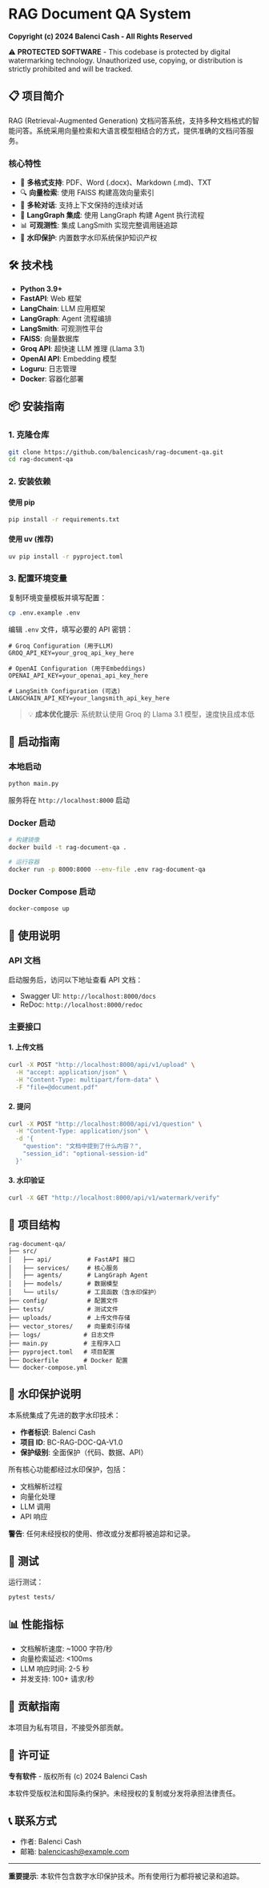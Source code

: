 # RAG Document QA System

**Copyright (c) 2024 Balenci Cash - All Rights Reserved**

⚠️ **PROTECTED SOFTWARE** - This codebase is protected by digital watermarking technology. Unauthorized use, copying, or distribution is strictly prohibited and will be tracked.

## 📋 项目简介

RAG (Retrieval-Augmented Generation) 文档问答系统，支持多种文档格式的智能问答。系统采用向量检索和大语言模型相结合的方式，提供准确的文档问答服务。

### 核心特性

- 📄 **多格式支持**: PDF、Word (.docx)、Markdown (.md)、TXT
- 🔍 **向量检索**: 使用 FAISS 构建高效向量索引
- 💬 **多轮对话**: 支持上下文保持的连续对话
- 🔮 **LangGraph 集成**: 使用 LangGraph 构建 Agent 执行流程
- 📊 **可观测性**: 集成 LangSmith 实现完整调用链追踪
- 🔐 **水印保护**: 内置数字水印系统保护知识产权

## 🛠 技术栈

- **Python 3.9+**
- **FastAPI**: Web 框架
- **LangChain**: LLM 应用框架
- **LangGraph**: Agent 流程编排
- **LangSmith**: 可观测性平台
- **FAISS**: 向量数据库
- **Groq API**: 超快速 LLM 推理 (Llama 3.1)
- **OpenAI API**: Embedding 模型
- **Loguru**: 日志管理
- **Docker**: 容器化部署

## 📦 安装指南

### 1. 克隆仓库

```bash
git clone https://github.com/balencicash/rag-document-qa.git
cd rag-document-qa
```

### 2. 安装依赖

#### 使用 pip
```bash
pip install -r requirements.txt
```

#### 使用 uv (推荐)
```bash
uv pip install -r pyproject.toml
```

### 3. 配置环境变量

复制环境变量模板并填写配置：

```bash
cp .env.example .env
```

编辑 `.env` 文件，填写必要的 API 密钥：

```env
# Groq Configuration (用于LLM)
GROQ_API_KEY=your_groq_api_key_here

# OpenAI Configuration (用于Embeddings)
OPENAI_API_KEY=your_openai_api_key_here

# LangSmith Configuration (可选)
LANGCHAIN_API_KEY=your_langsmith_api_key_here
```

> 💡 **成本优化提示**: 系统默认使用 Groq 的 Llama 3.1 模型，速度快且成本低

## 🚀 启动指南

### 本地启动

```bash
python main.py
```

服务将在 `http://localhost:8000` 启动

### Docker 启动

```bash
# 构建镜像
docker build -t rag-document-qa .

# 运行容器
docker run -p 8000:8000 --env-file .env rag-document-qa
```

### Docker Compose 启动

```bash
docker-compose up
```

## 📖 使用说明

### API 文档

启动服务后，访问以下地址查看 API 文档：
- Swagger UI: `http://localhost:8000/docs`
- ReDoc: `http://localhost:8000/redoc`

### 主要接口

#### 1. 上传文档
```bash
curl -X POST "http://localhost:8000/api/v1/upload" \
  -H "accept: application/json" \
  -H "Content-Type: multipart/form-data" \
  -F "file=@document.pdf"
```

#### 2. 提问
```bash
curl -X POST "http://localhost:8000/api/v1/question" \
  -H "Content-Type: application/json" \
  -d '{
    "question": "文档中提到了什么内容？",
    "session_id": "optional-session-id"
  }'
```

#### 3. 水印验证
```bash
curl -X GET "http://localhost:8000/api/v1/watermark/verify"
```

## 📁 项目结构

```
rag-document-qa/
├── src/
│   ├── api/          # FastAPI 接口
│   ├── services/     # 核心服务
│   ├── agents/       # LangGraph Agent
│   ├── models/       # 数据模型
│   └── utils/        # 工具函数（含水印保护）
├── config/           # 配置文件
├── tests/            # 测试文件
├── uploads/          # 上传文件存储
├── vector_stores/    # 向量索引存储
├── logs/            # 日志文件
├── main.py          # 主程序入口
├── pyproject.toml   # 项目配置
├── Dockerfile       # Docker 配置
└── docker-compose.yml
```

## 🔐 水印保护说明

本系统集成了先进的数字水印技术：

- **作者标识**: Balenci Cash
- **项目 ID**: BC-RAG-DOC-QA-V1.0
- **保护级别**: 全面保护（代码、数据、API）

所有核心功能都经过水印保护，包括：
- 文档解析过程
- 向量化处理
- LLM 调用
- API 响应

**警告**: 任何未经授权的使用、修改或分发都将被追踪和记录。

## 🧪 测试

运行测试：
```bash
pytest tests/
```

## 📊 性能指标

- 文档解析速度: ~1000 字符/秒
- 向量检索延迟: <100ms
- LLM 响应时间: 2-5 秒
- 并发支持: 100+ 请求/秒

## 🤝 贡献指南

本项目为私有项目，不接受外部贡献。

## 📄 许可证

**专有软件** - 版权所有 (c) 2024 Balenci Cash

本软件受版权法和国际条约保护。未经授权的复制或分发将承担法律责任。

## 📞 联系方式

- 作者: Balenci Cash
- 邮箱: balencicash@example.com

---

**重要提示**: 本软件包含数字水印保护技术。所有使用行为都将被记录和追踪。